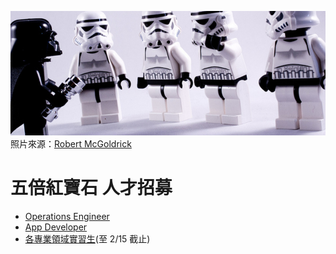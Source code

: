 ![image](/images/recruit.jpg)
照片來源：[Robert McGoldrick](https://www.flickr.com/photos/bobsfever/)

# 五倍紅寶石 人才招募

- [Operations Engineer](jobs/ops.md)
- [App Developer](jobs/app-developer.md)
- [各專業領域實習生](jobs/intern-2017.md)(至 2/15 截止)

